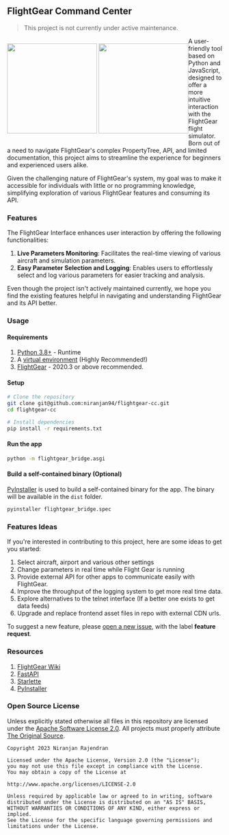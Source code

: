## FlightGear Command Center 

> This project is not currently under active maintenance.


<p style="float: left">
<img src="https://res.cloudinary.com/niranjan94/image/upload/f_auto,q_auto/v1/Personal/flightgear-cc-dashboard" height="210"/>
<img src="https://res.cloudinary.com/niranjan94/image/upload/f_auto,q_auto/v1/Personal/flightgear-cc-parameters" height="210"/>
</p>


A user-friendly tool based on Python and JavaScript, designed to offer a more intuitive interaction with the FlightGear flight simulator. Born out of a need to navigate FlightGear's complex PropertyTree, API, and limited documentation, this project aims to streamline the experience for beginners and experienced users alike.

Given the challenging nature of FlightGear's system, my goal was to make it accessible for individuals with little or no programming knowledge, simplifying exploration of various FlightGear features and consuming its API.

### Features

The FlightGear Interface enhances user interaction by offering the following functionalities:

1. **Live Parameters Monitoring**: Facilitates the real-time viewing of various aircraft and simulation parameters.
2. **Easy Parameter Selection and Logging**: Enables users to effortlessly select and log various parameters for easier tracking and analysis.

Even though the project isn't actively maintained currently, we hope you find the existing features helpful in navigating and understanding FlightGear and its API better.

### Usage

#### Requirements
1. [Python 3.8+](https://www.python.org/) - Runtime
2. A [virtual environment](https://docs.python.org/3/library/venv.html) (Highly Recommended!)
3. [FlightGear](https://www.flightgear.org/download/) - 2020.3 or above recommended.

#### Setup

```bash
# Clone the repository
git clone git@github.com:niranjan94/flightgear-cc.git
cd flightgear-cc

# Install dependencies
pip install -r requirements.txt
```

#### Run the app

```bash
python -m flightgear_bridge.asgi
```

#### Build a self-contained binary (Optional)

[PyInstaller](https://www.pyinstaller.org/) is used to build a self-contained binary for the app. The binary will be available in the `dist` folder.

```bash
pyinstaller flightgear_bridge.spec
```

### Features Ideas

If you're interested in contributing to this project, here are some ideas to get you started:

1. Select aircraft, airport and various other settings
2. Change parameters in real time while Flight Gear is running
3. Provide external API for other apps to communicate easily with FlightGear.
4. Improve the throughput of the logging system to get more real time data.
5. Explore alternatives to the telnet interface (If a better one exists to get data feeds)
6. Upgrade and replace frontend asset files in repo with external CDN urls.

To suggest a new feature, please [open a new issue](https://github.com/niranjan94/flightgear-cc/issues/new), with the label **feature request**.


### Resources

1. [FlightGear Wiki](http://wiki.flightgear.org/Main_Page)
2. [FastAPI](https://fastapi.tiangolo.com/)
3. [Starlette](https://www.starlette.io/)
4. [PyInstaller](https://www.pyinstaller.org/)

### Open Source License ##

Unless explicitly stated otherwise all files in this repository are licensed under the [Apache Software License 2.0](http://choosealicense.com/licenses/apache-2.0/). All projects must properly attribute [The Original Source](https://github.com/niranjan94/flightgear-cc).
    
    Copyright 2023 Niranjan Rajendran
    
    Licensed under the Apache License, Version 2.0 (the "License");
    you may not use this file except in compliance with the License.
    You may obtain a copy of the License at
    
    http://www.apache.org/licenses/LICENSE-2.0
    
    Unless required by applicable law or agreed to in writing, software
    distributed under the License is distributed on an "AS IS" BASIS,
    WITHOUT WARRANTIES OR CONDITIONS OF ANY KIND, either express or implied.
    See the License for the specific language governing permissions and
    limitations under the License.
